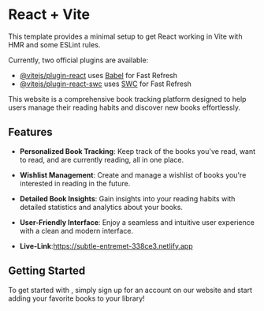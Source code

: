 # React + Vite

This template provides a minimal setup to get React working in Vite with HMR and some ESLint rules.

Currently, two official plugins are available:

- [@vitejs/plugin-react](https://github.com/vitejs/vite-plugin-react/blob/main/packages/plugin-react/README.md) uses [Babel](https://babeljs.io/) for Fast Refresh
- [@vitejs/plugin-react-swc](https://github.com/vitejs/vite-plugin-react-swc) uses [SWC](https://swc.rs/) for Fast Refresh



This website is a comprehensive book tracking platform designed to help users manage their reading habits and discover new books effortlessly.

## Features

- **Personalized Book Tracking**: Keep track of the books you've read, want to read, and are currently reading, all in one place.
- **Wishlist Management**: Create and manage a wishlist of books you're interested in reading in the future.

- **Detailed Book Insights**: Gain insights into your reading habits with detailed statistics and analytics about your books.
- **User-Friendly Interface**: Enjoy a seamless and intuitive user experience with a clean and modern interface.
- **Live-Link**:https://subtle-entremet-338ce3.netlify.app
## Getting Started

To get started with , simply sign up for an account on our website and start adding your favorite books to your library!



